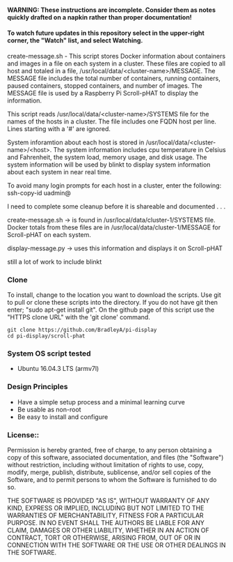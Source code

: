 

#### WARNING: These instructions are incomplete. Consider them as notes quickly drafted on a napkin rather than proper documentation!

#### To watch future updates in this repository select in the upper-right corner, the "Watch" list, and select Watching. 

create-message.sh - This script stores Docker information about containers and images in a file on each system in a cluster.  These files are copied to all host and totaled in a file, /usr/local/data/\<cluster-name>/MESSAGE.  The MESSAGE file includes
the total number of containers, running containers, paused containers, stopped containers, and number of images.  The MESSAGE file is used by a Raspberry Pi Scroll-pHAT to display the information.

This script reads /usr/local/data/\<cluster-name>/SYSTEMS file for the names of the hosts in a cluster.  The file includes one FQDN host per line.  Lines starting with a '#' are ignored.

System inforamtion about each host is stored in /usr/local/data/\<cluster-name>/\<host>.  The system information includes cpu
temperature in Celsius and Fahrenheit, the system load, memory usage, and disk usage.  The system information will be used by blinkt to display system information about each system in near real time.

To avoid many login prompts for each host in a cluster, enter the following:  ssh-copy-id uadmin@<host-name>

I need to complete some cleanup before it is shareable and documented . . .

create-message.sh -> is found in /usr/local/data/cluster-1/SYSTEMS file.  Docker totals from these files are in /usr/local/data/cluster-1/MESSAGE for Scroll-pHAT on each system.  

display-message.py -> uses this information and displays it on Scroll-pHAT

still a lot of work to include blinkt

### Clone
To install, change to the location you want to download the scripts. Use git to pull or clone these scripts into the directory. If you do not have git then enter; "sudo apt-get install git". On the github page of this script use the "HTTPS clone URL" with the 'git clone' command.

    git clone https://github.com/BradleyA/pi-display
    cd pi-display/scroll-phat

### System OS script tested
 * Ubuntu 16.04.3 LTS (armv7l)

### Design Principles
 * Have a simple setup process and a minimal learning curve
 * Be usable as non-root
 * Be easy to install and configure

### License::
Permission is hereby granted, free of charge, to any person obtaining a copy of this software, associated documentation, and files (the "Software") without restriction, including without limitation of rights to use, copy, modify, merge, publish, distribute, sublicense, and/or sell copies of the Software, and to permit persons to whom the Software is furnished to do so.

THE SOFTWARE IS PROVIDED "AS IS", WITHOUT WARRANTY OF ANY KIND, EXPRESS OR IMPLIED, INCLUDING BUT NOT LIMITED TO THE WARRANTIES OF MERCHANTABILITY, FITNESS FOR A PARTICULAR PURPOSE. IN NO EVENT SHALL THE AUTHORS BE LIABLE FOR ANY CLAIM, DAMAGES OR OTHER LIABILITY, WHETHER IN AN ACTION OF CONTRACT, TORT OR OTHERWISE, ARISING FROM, OUT OF OR IN CONNECTION WITH THE SOFTWARE OR THE USE OR OTHER DEALINGS IN THE SOFTWARE.
